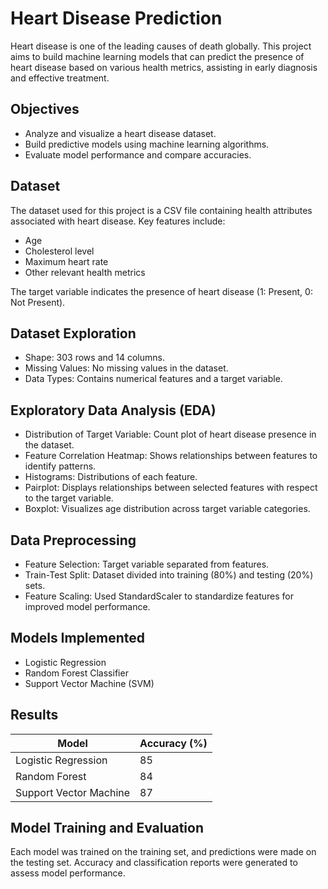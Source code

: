 # Heart Disease Prediction
Heart disease is one of the leading causes of death globally. This project aims to build machine learning models that can predict the presence of heart disease based on various health metrics, assisting in early diagnosis and effective treatment.

## Objectives
- Analyze and visualize a heart disease dataset.
- Build predictive models using machine learning algorithms.
- Evaluate model performance and compare accuracies.

## Dataset
The dataset used for this project is a CSV file containing health attributes associated with heart disease. Key features include:
- Age
- Cholesterol level
- Maximum heart rate
- Other relevant health metrics
 
The target variable indicates the presence of heart disease (1: Present, 0: Not Present).
## Dataset Exploration
- Shape: 303 rows and 14 columns.
- Missing Values: No missing values in the dataset.
- Data Types: Contains numerical features and a target variable.
## Exploratory Data Analysis (EDA)
- Distribution of Target Variable: Count plot of heart disease presence in the dataset.
- Feature Correlation Heatmap: Shows relationships between features to identify patterns.
- Histograms: Distributions of each feature.
- Pairplot: Displays relationships between selected features with respect to the target variable.
- Boxplot: Visualizes age distribution across target variable categories.
## Data Preprocessing
- Feature Selection: Target variable separated from features.
- Train-Test Split: Dataset divided into training (80%) and testing (20%) sets.
- Feature Scaling: Used StandardScaler to standardize features for improved model performance.
## Models Implemented
- Logistic Regression
- Random Forest Classifier
- Support Vector Machine (SVM)
## Results
| Model                   | Accuracy (%) |
|-------------------------|--------------|
| Logistic Regression     | 85           |
| Random Forest           | 84           |
| Support Vector Machine  | 87           |
## Model Training and Evaluation
Each model was trained on the training set, and predictions were made on the testing set. Accuracy and classification reports were generated to assess model performance.
